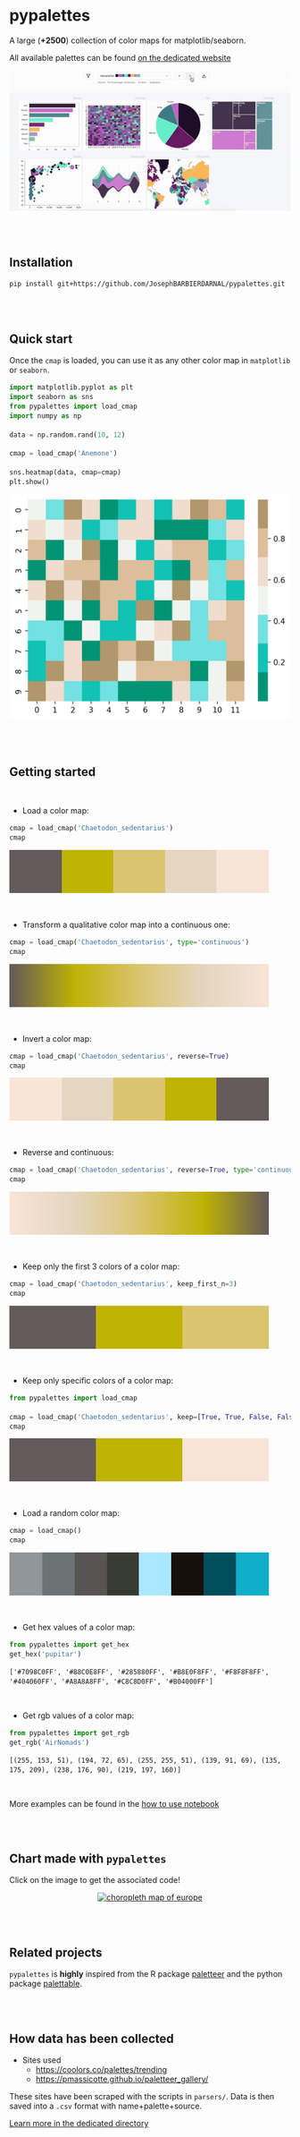 # pypalettes

A large (**+2500**) collection of color maps for matplotlib/seaborn.

All available palettes can be found [on the dedicated website](https://python-graph-gallery.com/color-palette-finder/)

<center>
   
   ![](pypalettes.gif)
</center>



<br><br>

## Installation

```bash
pip install git+https://github.com/JosephBARBIERDARNAL/pypalettes.git
```

<br><br>

## Quick start

Once the `cmap` is loaded, you can use it as any other color map in `matplotlib` or `seaborn`.

```python
import matplotlib.pyplot as plt
import seaborn as sns
from pypalettes import load_cmap
import numpy as np

data = np.random.rand(10, 12)

cmap = load_cmap('Anemone')

sns.heatmap(data, cmap=cmap)
plt.show()
```

![heatmap example](images/heatmap.png)

<br><br>

## Getting started

<br>

- Load a color map:

```python
cmap = load_cmap('Chaetodon_sedentarius')
cmap
```

![Darjeeling2](images/simple.png)

<br>

- Transform a qualitative color map into a continuous one:

```python
cmap = load_cmap('Chaetodon_sedentarius', type='continuous')
cmap
```

![Darjeeling2](images/continuous.png)

<br>

- Invert a color map:

```python
cmap = load_cmap('Chaetodon_sedentarius', reverse=True)
cmap
```

![Darjeeling2](images/reverse.png)

<br>

- Reverse and continuous:

```python
cmap = load_cmap('Chaetodon_sedentarius', reverse=True, type='continuous')
cmap
```

![Darjeeling2](images/continuous_reverse.png)

<br>

- Keep only the first 3 colors of a color map:

```python
cmap = load_cmap('Chaetodon_sedentarius', keep_first_n=3)
cmap
```

![Darjeeling2](images/keep_first_n.png)

<br>

- Keep only specific colors of a color map:

```python
from pypalettes import load_cmap

cmap = load_cmap('Chaetodon_sedentarius', keep=[True, True, False, False, True])
cmap
```

![Darjeeling2](images/keep.png)

<br>

- Load a random color map:

```python
cmap = load_cmap()
cmap
```

![random](images/random.png)

<br>

- Get hex values of a color map:

```python
from pypalettes import get_hex
get_hex('pupitar')
```

`['#7098C0FF',
 '#88C0E8FF',
 '#285880FF',
 '#B8E0F8FF',
 '#F8F8F8FF',
 '#404060FF',
 '#A8A8A8FF',
 '#C8C8D0FF',
 '#B04000FF']`

<br>

- Get rgb values of a color map:

```python
from pypalettes import get_rgb
get_rgb('AirNomads')
```

`[(255, 153, 51),
 (194, 72, 65),
 (255, 255, 51),
 (139, 91, 69),
 (135, 175, 209),
 (238, 176, 90),
 (219, 197, 160)]`

<br>

More examples can be found in the [how to use notebook](https://github.com/JosephBARBIERDARNAL/pypalettes/blob/main/how_to_use.ipynb)

<br><br>

## Chart made with `pypalettes`

Click on the image to get the associated code!

<p align="center">
   
   <a href='https://python-graph-gallery.com/web-map-with-custom-legend/'>
      <img
         src="https://raw.githubusercontent.com/holtzy/The-Python-Graph-Gallery/master/static/graph/web-map-with-custom-legend.png"
         width="30%"
         alt="choropleth map of europe"
      />
   </a>

</p>

<br><br>

## Related projects

`pypalettes` is **highly** inspired from the R package [paletteer](https://github.com/EmilHvitfeldt/paletteer) and the python package [palettable](https://github.com/jiffyclub/palettable).

<br><br>

## How data has been collected

- Sites used
   - https://coolors.co/palettes/trending
   - https://pmassicotte.github.io/paletteer_gallery/

These sites have been scraped with the scripts in `parsers/`. Data is then saved into a `.csv` format with name+palette+source.

[Learn more in the dedicated directory](parsers/README.md)

<br><br>